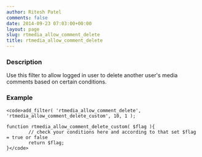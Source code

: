 ```yaml
---
author: Ritesh Patel
comments: false
date: 2014-09-23 07:03:00+00:00
layout: page
slug: rtmedia_allow_comment_delete
title: rtmedia_allow_comment_delete
---
```


### Description


Use this filter to allow logged in user to delete another user's media comments based on certain conditions.


### Example



    
    <code>add_filter( 'rtmedia_allow_comment_delete', 'rtmedia_allow_comment_delete_custom', 10, 1 );
    
    function rtmedia_allow_comment_delete_custom( $flag ){
            // check your conditions here and according to that set $flag = true or false
            return $flag;
    }</code>
